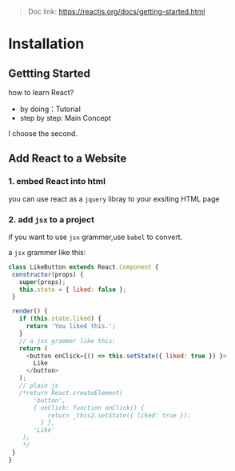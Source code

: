 > Doc link: https://reactjs.org/docs/getting-started.html

# Installation

## Gettting Started

how to learn React?

- by doing：Tutorial
- step by step: Main Concept 

I choose the second.



## Add React to a Website

### 1. embed React into html

you can use react as a `jquery` libray to your exsiting HTML page

### 2. add `jsx` to a project

if you want to use `jsx` grammer,use `babel` to convert.

a `jsx` grammer like this:

 ```js
class LikeButton extends React.Component {
  constructor(props) {
    super(props);
    this.state = { liked: false };
  }

  render() {
    if (this.state.liked) {
      return 'You liked this.';
    }
    // a jsx grammer like this:
    return (
      <button onClick={() => this.setState({ liked: true }) }>
        Like
      </button>
    );
    // plain js
    /*return React.createElement(
        'button',
        { onClick: function onClick() {
            return _this2.setState({ liked: true });
          } },
        'Like'
     );
     */
  }
}
 ```



